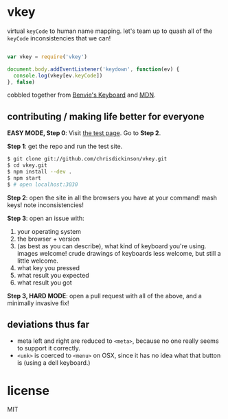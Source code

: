 # vkey

virtual `keyCode` to human name mapping. let's team up to quash all of the `keyCode` inconsistencies that we can!

```javascript

var vkey = require('vkey')

document.body.addEventListener('keydown', function(ev) {
  console.log(vkey[ev.keyCode])
}, false)

```

cobbled together from [Benvie's Keyboard](https://github.com/Benvie/Keyboard) and [MDN](https://developer.mozilla.org/en-US/docs/DOM/KeyboardEvent).

## contributing / making life better for everyone

**EASY MODE, Step 0**: Visit [the test page](http://didact.us/vkey/). Go to **Step 2**.

**Step 1**: get the repo and run the test site.

```bash
$ git clone git://github.com/chrisdickinson/vkey.git
$ cd vkey.git
$ npm install --dev .
$ npm start
$ # open localhost:3030

```

**Step 2**: open the site in all the browsers you have at your command!
mash keys! note inconsistencies!

**Step 3**: open an issue with:

1. your operating system
2. the browser + version
3. (as best as you can describe), what kind of keyboard you're using. images welcome! crude drawings of keyboards less welcome, but still a little welcome.
4. what key you pressed
5. what result you expected
6. what result you got

**Step 3, HARD MODE**: open a pull request with all of the above, and a minimally invasive fix!

## deviations thus far

* meta left and right are reduced to `<meta>`, because no one really seems to support it correctly.
* `<unk>` is coerced to `<menu>` on OSX, since it has no idea what that button is (using a dell keyboard.)

# license

MIT
